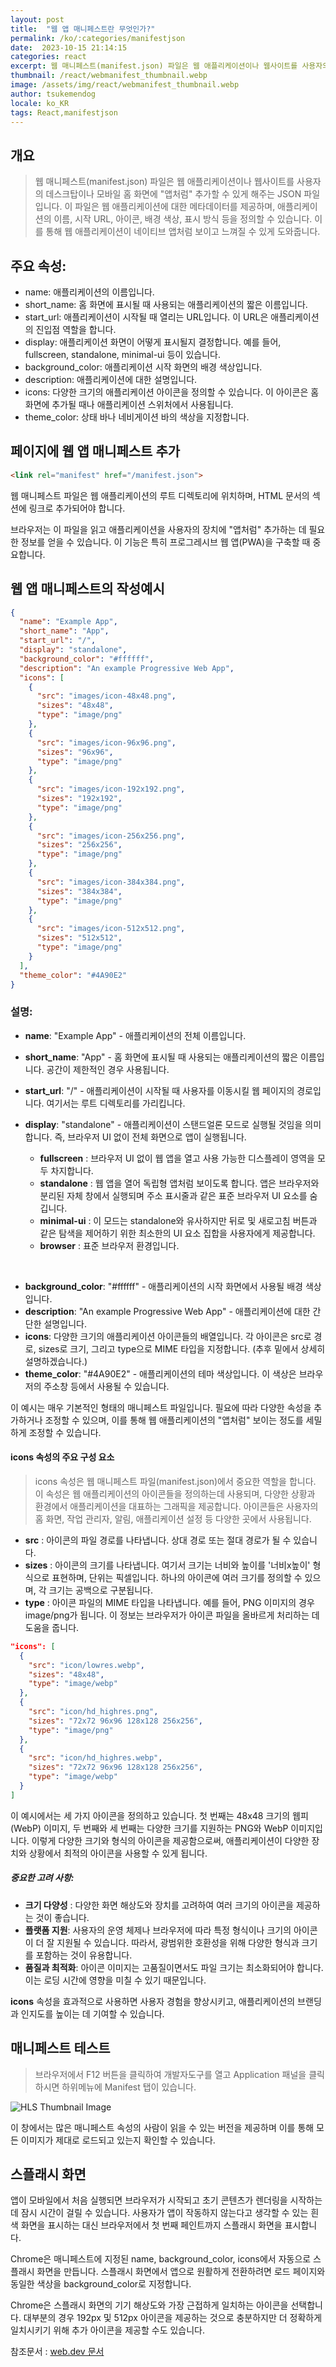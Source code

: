 ```yaml
---
layout: post
title:  "웹 앱 매니페스트란 무엇인가?"
permalink: /ko/:categories/manifestjson
date:  2023-10-15 21:14:15
categories: react
excerpt: 웹 매니페스트(manifest.json) 파일은 웹 애플리케이션이나 웹사이트를 사용자의 데스크탑이나 모바일 홈 화면에 "앱처럼" 추가할 수 있게 해주는 JSON 파일입니다. 이 파일은 웹 애플리케이션에 대한 메타데이터를 제공하며, 애플리케이션의 이름, 시작 URL, 아이콘, 배경 색상, 표시 방식 등을 정의할 수 있습니다. 이를 통해 웹 애플리케이션이 네이티브 앱처럼 보이고 느껴질 수 있게 도와줍니다.
thumbnail: /react/webmanifest_thumbnail.webp
image: /assets/img/react/webmanifest_thumbnail.webp
author: tsukemendog
locale: ko_KR
tags: React,manifestjson
---
```


## 개요

> 웹 매니페스트(manifest.json) 파일은 웹 애플리케이션이나 웹사이트를 사용자의 데스크탑이나 모바일 홈 화면에 "앱처럼" 추가할 수 있게 해주는 JSON 파일입니다. 이 파일은 웹 애플리케이션에 대한 메타데이터를 제공하며, 애플리케이션의 이름, 시작 URL, 아이콘, 배경 색상, 표시 방식 등을 정의할 수 있습니다. 이를 통해 웹 애플리케이션이 네이티브 앱처럼 보이고 느껴질 수 있게 도와줍니다.


## 주요 속성:

* name: 애플리케이션의 이름입니다.
* short_name: 홈 화면에 표시될 때 사용되는 애플리케이션의 짧은 이름입니다.
* start_url: 애플리케이션이 시작될 때 열리는 URL입니다. 이 URL은 애플리케이션의 진입점 역할을 합니다.
* display: 애플리케이션 화면이 어떻게 표시될지 결정합니다. 예를 들어, fullscreen, standalone, minimal-ui 등이 있습니다.
* background_color: 애플리케이션 시작 화면의 배경 색상입니다.
* description: 애플리케이션에 대한 설명입니다.
* icons: 다양한 크기의 애플리케이션 아이콘을 정의할 수 있습니다. 이 아이콘은 홈 화면에 추가될 때나 애플리케이션 스위처에서 사용됩니다.
* theme_color: 상태 바나 네비게이션 바의 색상을 지정합니다.


## 페이지에 웹 앱 매니페스트 추가

```html
<link rel="manifest" href="/manifest.json">
```

웹 매니페스트 파일은 웹 애플리케이션의 루트 디렉토리에 위치하며, HTML 문서의 <head> 섹션에 링크로 추가되어야 합니다.

브라우저는 이 파일을 읽고 애플리케이션을 사용자의 장치에 "앱처럼" 추가하는 데 필요한 정보를 얻을 수 있습니다. 이 기능은 특히 프로그레시브 웹 앱(PWA)을 구축할 때 중요합니다.


## 웹 앱 매니페스트의 작성예시


```json
{
  "name": "Example App",
  "short_name": "App",
  "start_url": "/",
  "display": "standalone",
  "background_color": "#ffffff",
  "description": "An example Progressive Web App",
  "icons": [
    {
      "src": "images/icon-48x48.png",
      "sizes": "48x48",
      "type": "image/png"
    },
    {
      "src": "images/icon-96x96.png",
      "sizes": "96x96",
      "type": "image/png"
    },
    {
      "src": "images/icon-192x192.png",
      "sizes": "192x192",
      "type": "image/png"
    },
    {
      "src": "images/icon-256x256.png",
      "sizes": "256x256",
      "type": "image/png"
    },
    {
      "src": "images/icon-384x384.png",
      "sizes": "384x384",
      "type": "image/png"
    },
    {
      "src": "images/icon-512x512.png",
      "sizes": "512x512",
      "type": "image/png"
    }
  ],
  "theme_color": "#4A90E2"
}

```


### 설명:
* **name**: "Example App" - 애플리케이션의 전체 이름입니다.
* **short_name**: "App" - 홈 화면에 표시될 때 사용되는 애플리케이션의 짧은 이름입니다. 공간이 제한적인 경우 사용됩니다.
* **start_url**: "/" - 애플리케이션이 시작될 때 사용자를 이동시킬 웹 페이지의 경로입니다. 여기서는 루트 디렉토리를 가리킵니다.
* **display**: "standalone" - 애플리케이션이 스탠드얼론 모드로 실행될 것임을 의미합니다. 즉, 브라우저 UI 없이 전체 화면으로 앱이 실행됩니다.

  - **fullscreen** :	브라우저 UI 없이 웹 앱을 열고 사용 가능한 디스플레이 영역을 모두 차지합니다.
  - **standalone** :	웹 앱을 열어 독립형 앱처럼 보이도록 합니다. 앱은 브라우저와 분리된 자체 창에서 실행되며 주소 표시줄과 같은 표준 브라우저 UI 요소를 숨깁니다.
  - **minimal-ui** : 	이 모드는 standalone와 유사하지만 뒤로 및 새로고침 버튼과 같은 탐색을 제어하기 위한 최소한의 UI 요소 집합을 사용자에게 제공합니다.
  - **browser** : 표준 브라우저 환경입니다.

<br>

* **background_color**: "#ffffff" - 애플리케이션의 시작 화면에서 사용될 배경 색상입니다.
* **description**: "An example Progressive Web App" - 애플리케이션에 대한 간단한 설명입니다.
* **icons**: 다양한 크기의 애플리케이션 아이콘들의 배열입니다. 각 아이콘은 src로 경로, sizes로 크기, 그리고 type으로 MIME 타입을 지정합니다. (추후 밑에서 상세히 설명하겠습니다.)
* **theme_color**: "#4A90E2" - 애플리케이션의 테마 색상입니다. 이 색상은 브라우저의 주소창 등에서 사용될 수 있습니다.


이 예시는 매우 기본적인 형태의 매니페스트 파일입니다. 필요에 따라 다양한 속성을 추가하거나 조정할 수 있으며, 이를 통해 웹 애플리케이션의 "앱처럼" 보이는 정도를 세밀하게 조정할 수 있습니다.


#### icons 속성의 주요 구성 요소

> icons 속성은 웹 매니페스트 파일(manifest.json)에서 중요한 역할을 합니다. 이 속성은 웹 애플리케이션의 아이콘들을 정의하는데 사용되며, 다양한 상황과 환경에서 애플리케이션을 대표하는 그래픽을 제공합니다. 아이콘들은 사용자의 홈 화면, 작업 관리자, 알림, 애플리케이션 설정 등 다양한 곳에서 사용됩니다.


* **src** : 아이콘의 파일 경로를 나타냅니다. 상대 경로 또는 절대 경로가 될 수 있습니다.
* **sizes** : 아이콘의 크기를 나타냅니다. 여기서 크기는 너비와 높이를 '너비x높이' 형식으로 표현하며, 단위는 픽셀입니다. 하나의 아이콘에 여러 크기를 정의할 수 있으며, 각 크기는 공백으로 구분됩니다.
* **type** : 아이콘 파일의 MIME 타입을 나타냅니다. 예를 들어, PNG 이미지의 경우 image/png가 됩니다. 이 정보는 브라우저가 아이콘 파일을 올바르게 처리하는 데 도움을 줍니다.


```json
"icons": [
  {
    "src": "icon/lowres.webp",
    "sizes": "48x48",
    "type": "image/webp"
  },
  {
    "src": "icon/hd_highres.png",
    "sizes": "72x72 96x96 128x128 256x256",
    "type": "image/png"
  },
  {
    "src": "icon/hd_highres.webp",
    "sizes": "72x72 96x96 128x128 256x256",
    "type": "image/webp"
  }
]


```

이 예시에서는 세 가지 아이콘을 정의하고 있습니다. 첫 번째는 48x48 크기의 웹피(WebP) 이미지, 두 번째와 세 번째는 다양한 크기를 지원하는 PNG와 WebP 이미지입니다. 이렇게 다양한 크기와 형식의 아이콘을 제공함으로써, 애플리케이션이 다양한 장치와 상황에서 최적의 아이콘을 사용할 수 있게 됩니다.


##### 중요한 고려 사항:

* **크기 다양성** : 다양한 화면 해상도와 장치를 고려하여 여러 크기의 아이콘을 제공하는 것이 좋습니다.
* **플랫폼 지원**: 사용자의 운영 체제나 브라우저에 따라 특정 형식이나 크기의 아이콘이 더 잘 지원될 수 있습니다. 따라서, 광범위한 호환성을 위해 다양한 형식과 크기를 포함하는 것이 유용합니다.
* **품질과 최적화**: 아이콘 이미지는 고품질이면서도 파일 크기는 최소화되어야 합니다. 이는 로딩 시간에 영향을 미칠 수 있기 때문입니다.

**icons** 속성을 효과적으로 사용하면 사용자 경험을 향상시키고, 애플리케이션의 브랜딩과 인지도를 높이는 데 기여할 수 있습니다.

<div class="divide-line"></div>

## 매니페스트 테스트

> 브라우저에서 F12 버튼을 클릭하여 개발자도구를 열고 Application 패널을 클릭하시면 하위메뉴에 Manifest 탭이 있습니다. 

![HLS Thumbnail Image](/assets/img/react/manifest_json_test.jpg)

이 창에서는 많은 매니페스트 속성의 사람이 읽을 수 있는 버전을 제공하며 이를 통해 모든 이미지가 제대로 로드되고 있는지 확인할 수 있습니다.


<div class="divide-line"></div>

## 스플래시 화면

앱이 모바일에서 처음 실행되면 브라우저가 시작되고 초기 콘텐츠가 렌더링을 시작하는 데 잠시 시간이 걸릴 수 있습니다. 사용자가 앱이 작동하지 않는다고 생각할 수 있는 흰색 화면을 표시하는 대신 브라우저에서 첫 번째 페인트까지 스플래시 화면을 표시합니다.

Chrome은 매니페스트에 지정된 name, background_color, icons에서 자동으로 스플래시 화면을 만듭니다. 스플래시 화면에서 앱으로 원활하게 전환하려면 로드 페이지와 동일한 색상을 background_color로 지정합니다.

Chrome은 스플래시 화면의 기기 해상도와 가장 근접하게 일치하는 아이콘을 선택합니다. 대부분의 경우 192px 및 512px 아이콘을 제공하는 것으로 충분하지만 더 정확하게 일치시키기 위해 추가 아이콘을 제공할 수도 있습니다.


참조문서 : [web.dev 문서](https://web.dev/articles/add-manifest?hl=ko)